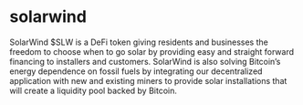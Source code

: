 # solarwind
SolarWind $SLW is a DeFi token giving residents and businesses the freedom to choose when to go solar by providing easy and straight forward financing to installers and customers. SolarWind is also solving Bitcoin’s energy dependence on fossil fuels by integrating our decentralized application with new and existing miners to provide solar installations that will create a liquidity pool backed by Bitcoin.
